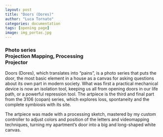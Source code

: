 ```yaml
---
layout: post
title: "Doors (Dores)"
author: "Luca Tornato"
categories: documentation
tags: [opening page]
image: img_portas.jpg
---
```


### Photo series <br> Projection Mapping, Processing <br> Projector

Doors (Dores), which translates into “pains”, is a photo series that puts the door, the most basic element in a house as a canvas for asking questions about its own part in modern society. What was first a practical mechanical device is now an isolation tool, keeping us all from opening doors in our life path, or a powerful repression tool. The artpiece is the third and final part from the 3106 (copan) series, which explores loss, spontaneity and the complete symbiosis with its site.

The artpiece was made with a processing sketch, mastered by my custom controller to adjust colors and position of the letters and videomapping techniques, turning my apartment’s door into a big and long-shaped white canvas.
